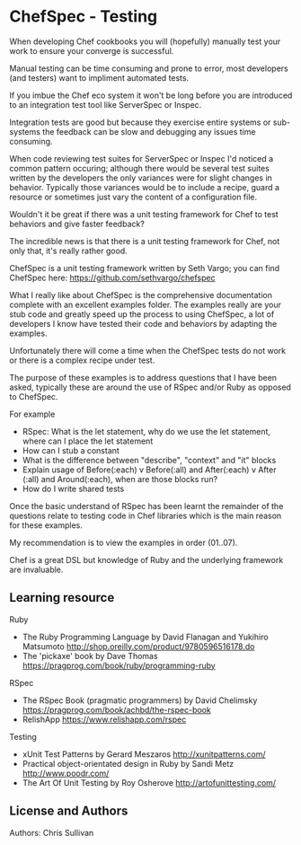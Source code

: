 ChefSpec - Testing
====================
When developing Chef cookbooks you will (hopefully) manually test your work to ensure your converge is successful.

Manual testing can be time consuming and prone to error, most developers (and testers) want to impliment automated tests. 

If you imbue the Chef eco system it won't be long before you are introduced to an integration test tool like ServerSpec or Inspec.

Integration tests are good but because they exercise entire systems or sub-systems the feedback can be slow and debugging any issues time consuming.

When code reviewing test suites for ServerSpec or Inspec I'd noticed a common pattern occuring; although there would be several test suites written by the developers the only variances were for slight changes in behavior.
Typically those variances would be to include a recipe, guard a resource or sometimes just vary the content of a configuration file.

Wouldn't it be great if there was a unit testing framework for Chef to test behaviors and give faster feedback?

The incredible news is that there is a unit testing framework for Chef, not only that, it's really rather good. 

ChefSpec is a unit testing framework written by Seth Vargo; you can find ChefSpec here: https://github.com/sethvargo/chefspec

What I really like about ChefSpec is the comprehensive documentation complete with an excellent examples folder.
The examples really are your stub code and greatly speed up the process to using ChefSpec, a lot of developers I know have tested their code and behaviors by adapting the examples.

Unfortunately there will come a time when the ChefSpec tests do not work or there is a complex recipe under test.

The purpose of these examples is to address questions that I have been asked, typically these are around the use of RSpec and/or Ruby as opposed to ChefSpec.

For example
* RSpec: What is the let statement, why do we use the let statement, where can I place the let statement
* How can I stub a constant
* What is the difference between "describe", "context" and "it" blocks
* Explain usage of Before(:each) v Before(:all) and After(:each) v After (:all) and Around(:each), when are those blocks run?
* How do I write shared tests

Once the basic understand of RSpec has been learnt the remainder of the questions relate to testing code in Chef libraries which is the main reason for these examples.

My recommendation is to view the examples in order (01..07).

Chef is a great DSL but knowledge of Ruby and the underlying framework are invaluable.

Learning resource
-----------------
Ruby
* The Ruby Programming Language by David Flanagan and Yukihiro Matsumoto http://shop.oreilly.com/product/9780596516178.do
* The 'pickaxe' book by Dave Thomas https://pragprog.com/book/ruby/programming-ruby

RSpec
* The RSpec Book (pragmatic programmers) by David Chelimsky https://pragprog.com/book/achbd/the-rspec-book
* RelishApp https://www.relishapp.com/rspec

Testing
* xUnit Test Patterns by Gerard Meszaros http://xunitpatterns.com/
* Practical object-orientated design in Ruby by Sandi Metz http://www.poodr.com/
* The Art Of Unit Testing by Roy Osherove http://artofunittesting.com/


License and Authors
-------------------
Authors: Chris Sullivan
